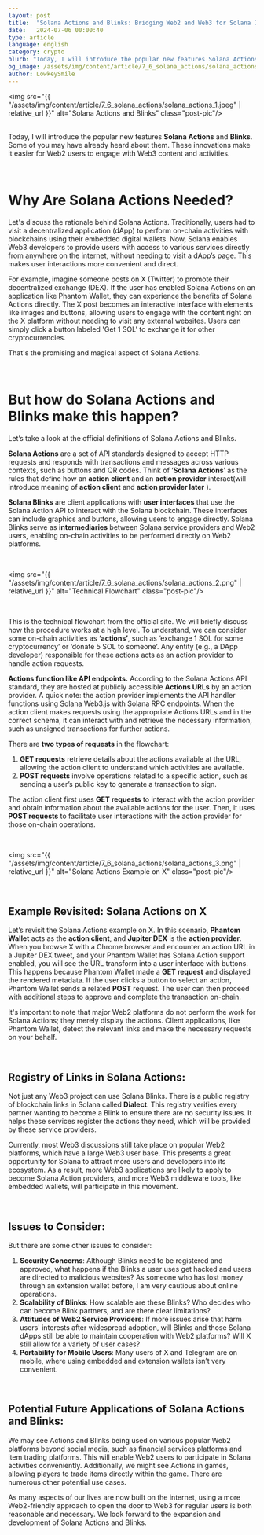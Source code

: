 ```yaml
---
layout: post
title:  "Solana Actions and Blinks: Bridging Web2 and Web3 for Solana Interaction "
date:   2024-07-06 00:00:40
type: article
language: english
category: crypto
blurb: "Today, I will introduce the popular new features Solana Actions and Blinks."
og_image: /assets/img/content/article/7_6_solana_actions/solana_actions_1.jpeg
author: LowkeySmile
---
```


<img src="{{ "/assets/img/content/article/7_6_solana_actions/solana_actions_1.jpeg" | relative_url }}" alt="Solana Actions and Blinks" class="post-pic"/>
<br />
<br />

Today, I will introduce the popular new features **Solana Actions** and **Blinks**. Some of you may have already heard about them. These innovations make it easier for Web2 users to engage with Web3 content and activities.

<br />

# **Why Are Solana Actions Needed?**

Let's discuss the rationale behind Solana Actions. Traditionally, users had to visit a decentralized application (dApp) to perform on-chain activities with blockchains using their embedded digital wallets. Now, Solana enables Web3 developers to provide users with access to various services directly from anywhere on the internet, without needing to visit a dApp’s page. This makes user interactions more convenient and direct.

For example, imagine someone posts on X (Twitter) to promote their decentralized exchange (DEX). If the user has enabled Solana Actions on an application like Phantom Wallet, they can experience the benefits of Solana Actions directly. The X post becomes an interactive interface with elements like images and buttons, allowing users to engage with the content right on the X platform without needing to visit any external websites. Users can simply click a button labeled 'Get 1 SOL' to exchange it for other cryptocurrencies.

That's the promising and magical aspect of Solana Actions.

<br />

#  **But how do Solana Actions and Blinks make this happen?**

Let’s take a look at the official definitions of Solana Actions and Blinks.

**Solana Actions** are a set of API standards designed to accept HTTP requests and responds with transactions and messages across various contexts, such as buttons and QR codes. Think of ‘**Solana Actions**’ as the rules that define how an **action client** and an **action provider** interact(will introduce meaning of **action client** and **action provider later** ).

**Solana Blinks** are client applications with **user interfaces** that use the Solana Action API to interact with the Solana blockchain. These interfaces can include graphics and buttons, allowing users to engage directly. Solana Blinks serve as **intermediaries** between Solana service providers and Web2 users, enabling on-chain activities to be performed directly on Web2 platforms.

<br />

<img src="{{ "/assets/img/content/article/7_6_solana_actions/solana_actions_2.png" | relative_url }}" alt="Technical Flowchart" class="post-pic"/>

<br />

This is the technical flowchart from the official site. We will briefly discuss how the procedure works at a high level. To understand, we can consider some on-chain activities as **‘actions’**, such as ‘exchange 1 SOL for some cryptocurrency’ or ‘donate 5 SOL to someone’. Any entity (e.g., a DApp developer) responsible for these actions acts as an action provider to handle action requests.

**Actions function like API endpoints.** According to the Solana Actions API standard, they are hosted at publicly accessible **Actions URLs** by an action provider. A quick note: the action provider implements the API handler functions using Solana Web3.js with Solana RPC endpoints. When the action client makes requests using the appropriate Actions URLs and in the correct schema, it can interact with and retrieve the necessary information, such as unsigned transactions for further actions.

There are **two types of requests** in the flowchart:

1. **GET requests** retrieve details about the actions available at the URL, allowing the action client to understand which activities are available.
2. **POST requests** involve operations related to a specific action, such as sending a user’s public key to generate a transaction to sign.

The action client first uses **GET requests** to interact with the action provider and obtain information about the available actions for the user. Then, it uses **POST requests** to facilitate user interactions with the action provider for those on-chain operations.

<br />

<img src="{{ "/assets/img/content/article/7_6_solana_actions/solana_actions_3.png" | relative_url }}" alt="Solana Actions Example on X" class="post-pic"/>

<br />

## **Example Revisited: Solana Actions on X**

Let’s revisit the Solana Actions example on X. In this scenario,  **Phantom Wallet** acts as the  **action client**, and  **Jupiter DEX** is the  **action provider**. When you browse X with a Chrome browser and encounter an action URL in a Jupiter DEX tweet, and your Phantom Wallet has Solana Action support enabled, you will see the URL transform into a user interface with buttons. This happens because Phantom Wallet made a **GET request** and displayed the rendered metadata. If the user clicks a button to select an action, Phantom Wallet sends a related **POST** request. The user can then proceed with additional steps to approve and complete the transaction on-chain.

It's important to note that major Web2 platforms do not perform the work for Solana Actions; they merely display the actions. Client applications, like Phantom Wallet, detect the relevant links and make the necessary requests on your behalf.

<br />

## **Registry of Links in Solana Actions:**

Not just any Web3 project can use Solana Blinks. There is a public registry of blockchain links in Solana called **Dialect**. This registry verifies every partner wanting to become a Blink to ensure there are no security issues. It helps these services register the actions they need, which will be provided by these service providers.

Currently, most Web3 discussions still take place on popular Web2 platforms, which have a large Web3 user base. This presents a great opportunity for Solana to attract more users and developers into its ecosystem. As a result, more Web3 applications are likely to apply to become Solana Action providers, and more Web3 middleware tools, like embedded wallets, will participate in this movement.

<br />

## **Issues to Consider:**

But there are some other issues to consider:

1. **Security Concerns**: Although Blinks need to be registered and approved, what happens if the Blinks a user uses get hacked and users are directed to malicious websites? As someone who has lost money through an extension wallet before, I am very cautious about online operations.
2. **Scalability of Blinks**: How scalable are these Blinks? Who decides who can become Blink partners, and are there clear limitations?
3. **Attitudes of Web2 Service Providers**: If more issues arise that harm users' interests after widespread adoption, will Blinks and those Solana dApps still be able to maintain cooperation with Web2 platforms? Will X still allow for a variety of user cases?
4. **Portability for Mobile Users**: Many users of X and Telegram are on mobile, where using embedded and extension wallets isn’t very convenient.

<br />

## **Potential Future Applications of Solana Actions and Blinks:**

We may see Actions and Blinks being used on various popular Web2 platforms beyond social media, such as financial services platforms and item trading platforms. This will enable Web2 users to participate in Solana activities conveniently. Additionally, we might see Actions in games, allowing players to trade items directly within the game. There are numerous other potential use cases.

As many aspects of our lives are now built on the internet, using a more Web2-friendly approach to open the door to Web3 for regular users is both reasonable and necessary. We look forward to the expansion and development of Solana Actions and Blinks.

<br />